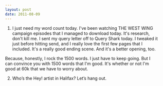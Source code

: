 ```yaml
---
layout: post
date: 2011-08-09
---
```


1. I just need my word count today. I've been watching THE WEST WING campaign episodes that I managed to download today. It's research, don't kill me. I sent my query letter off to Query Shark today. I tweaked it just before hitting send, and I really love the first few pages that I included. It's a really good ending scene. And it's a better opening, too. 

Because, honestly, I rock the 1500 words. I just have to keep going. But I can convince you with 1500 words that I'm good. It's whether or not I'm good at 60k that we have to worry about. 

2. Who’s the Hey! artist in Halifax? Let’s hang out.
